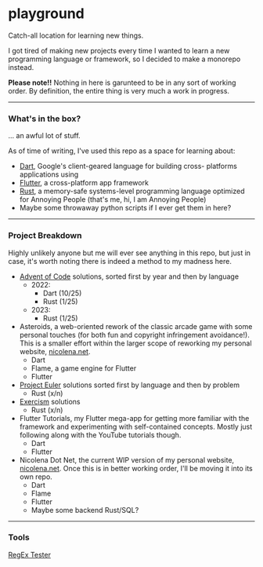 # playground
Catch-all location for learning new things. <br>

I got tired of making new projects every time I wanted to learn a new
programming language or framework, so I decided to make a monorepo
instead. <br>

**Please note!!** Nothing in here is garunteed to be in any sort of working 
order. By definition, the entire thing is very much a work in progress.

---

### What's in the box?  
... an awful lot of stuff. <br>

As of time of writing, I've used this repo as a space for learning about:
- [Dart](https://dart.dev), Google's client-geared language for building cross-
platforms applications using
- [Flutter](https://flutter.dev), a cross-platform app framework
- [Rust](https://rust-lang.org), a memory-safe systems-level programming 
language optimized for Annoying People (that's me, hi, I am Annoying People)
- Maybe some throwaway python scripts if I ever get them in here?

---

### Project Breakdown
Highly unlikely anyone but me will ever see anything in this repo, but just in 
case, it's worth noting there is indeed a method to my madness here. <br>
- [Advent of Code](https://adventofcode.com/) solutions, sorted first by year and then by language
    - 2022:
        - Dart (10/25)
        - Rust (1/25)
    - 2023: 
        - Rust (1/25)
- Asteroids, a web-oriented rework of the classic arcade game with some personal
touches (for both fun and copyright infringement avoidance!). This is a smaller
effort within the larger scope of reworking my personal website, [nicolena.net](nicolena.net).
    - Dart
    - Flame, a game engine for Flutter
    - Flutter
- [Project Euler](https://projecteuler.net) solutions sorted first by language and then by problem
    - Rust (x/n)
- [Exercism](https://exercism.org/) solutions
    - Rust (x/n)
- Flutter Tutorials, my Flutter mega-app for getting more familiar with the 
framework and experimenting with self-contained concepts. Mostly just following
along with the YouTube tutorials though.
    - Dart
    - Flutter
- Nicolena Dot Net, the current WIP version of my personal website, [nicolena.net](). 
Once this is in better working order, I'll be moving it into its own repo. 
    - Dart
    - Flame
    - Flutter
    - Maybe some backend Rust/SQL?

---

### Tools
[RegEx Tester](https://regex101.com/)  



